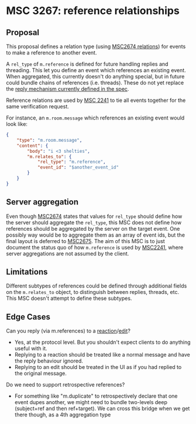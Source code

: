 # MSC 3267: reference relationships

## Proposal

This proposal defines a relation type (using
[MSC2674 relations](https://github.com/matrix-org/matrix-doc/pull/2674))
for events to make a reference to another event.

A `rel_type` of `m.reference` is defined for future handling replies and
threading. This let you define an event which references an existing
event. When aggregated, this currently doesn't do anything special, but in
future could bundle chains of references (i.e. threads). These do not yet
replace the [reply mechanism currently defined in the spec](https://matrix.org/docs/spec/client_server/latest#rich-replies).

Reference relations are used by [MSC 2241](https://github.com/matrix-org/matrix-doc/pull/2241)
to tie all events together for the same verification request.

For instance, an `m.room.message` which references an existing event
would look like:

```json
{
    "type": "m.room.message",
    "content": {
        "body": "i <3 shelties",
        "m.relates_to": {
            "rel_type": "m.reference",
            "event_id": "$another_event_id"
        }
    }
}
```

## Server aggregation

Even though [MSC2674](https://github.com/matrix-org/matrix-doc/pull/2674) states
that values for `rel_type` should define how the server should aggregate the
`rel_type`, this MSC does not define how references should be aggregated by the
server on the target event. One possibly way would be to aggregate them as an
array of event ids, but the final layout is deferred to [MSC2675](https://github.com/matrix-org/matrix-doc/pull/2675).
The aim of this MSC is to just document the status quo of how `m.reference`
is used by [MSC2241](https://github.com/matrix-org/matrix-doc/pull/2241), where
server aggregations are not assumed by the client.

## Limitations

Different subtypes of references could be defined through additional fields on
the `m.relates_to` object, to distinguish between replies, threads, etc.
This MSC doesn't attempt to define these subtypes.

## Edge Cases

Can you reply (via m.references) to a [reaction](https://github.com/matrix-org/matrix-doc/pull/2677)/[edit](https://github.com/matrix-org/matrix-doc/pull/2677)?
 * Yes, at the protocol level.  But you shouldn't expect clients to do anything
   useful with it.
 * Replying to a reaction should be treated like a normal message and have the
   reply behaviour ignored.
 * Replying to an edit should be treated in the UI as if you had replied to
   the original message.

Do we need to support retrospective references?
 * For something like "m.duplicate" to retrospectively declare that one event
   dupes another, we might need to bundle two-levels deep (subject+ref and then
   ref+target).  We can cross this bridge when we get there though, as a 4th
   aggregation type
